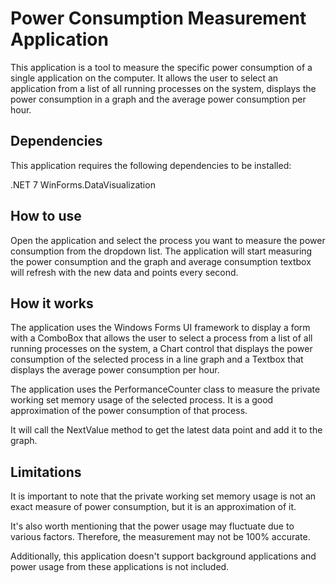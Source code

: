 ﻿# Power Consumption Measurement Application
This application is a tool to measure the specific power consumption of a single application on the computer. It allows the user to select an application from a list of all running processes on the system, displays the power consumption in a graph and the average power consumption per hour.

## Dependencies
This application requires the following dependencies to be installed:

.NET 7
WinForms.DataVisualization

## How to use
Open the application and select the process you want to measure the power consumption from the dropdown list.
The application will start measuring the power consumption and the graph and average consumption textbox will refresh with the new data and points every second.
## How it works
The application uses the Windows Forms UI framework to display a form with a ComboBox that allows the user to select a process from a list of all running processes on the system, a Chart control that displays the power consumption of the selected process in a line graph and a Textbox that displays the average power consumption per hour.

The application uses the PerformanceCounter class to measure the private working set memory usage of the selected process. It is a good approximation of the power consumption of that process.

It will call the NextValue method to get the latest data point and add it to the graph.

## Limitations
It is important to note that the private working set memory usage is not an exact measure of power consumption, but it is an approximation of it.

It's also worth mentioning that the power usage may fluctuate due to various factors. Therefore, the measurement may not be 100% accurate.

Additionally, this application doesn't support background applications and power usage from these applications is not included.